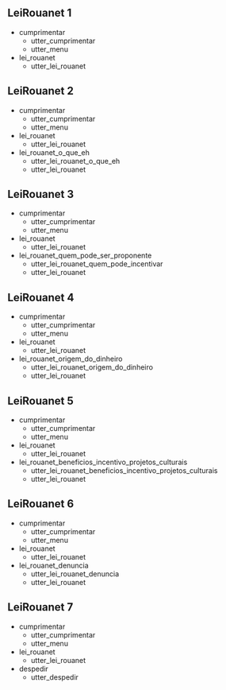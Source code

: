 ## LeiRouanet 1
* cumprimentar
    - utter_cumprimentar
    - utter_menu
* lei_rouanet
    - utter_lei_rouanet

## LeiRouanet 2
* cumprimentar
    - utter_cumprimentar
    - utter_menu
* lei_rouanet
    - utter_lei_rouanet
* lei_rouanet_o_que_eh
    - utter_lei_rouanet_o_que_eh
    - utter_lei_rouanet

## LeiRouanet 3
* cumprimentar
    - utter_cumprimentar
    - utter_menu
* lei_rouanet
    - utter_lei_rouanet
* lei_rouanet_quem_pode_ser_proponente
    - utter_lei_rouanet_quem_pode_incentivar
    - utter_lei_rouanet

## LeiRouanet 4
* cumprimentar
    - utter_cumprimentar
    - utter_menu
* lei_rouanet
    - utter_lei_rouanet
* lei_rouanet_origem_do_dinheiro
    - utter_lei_rouanet_origem_do_dinheiro
    - utter_lei_rouanet

## LeiRouanet 5
* cumprimentar
    - utter_cumprimentar
    - utter_menu
* lei_rouanet
    - utter_lei_rouanet
* lei_rouanet_beneficios_incentivo_projetos_culturais
    - utter_lei_rouanet_beneficios_incentivo_projetos_culturais
    - utter_lei_rouanet

## LeiRouanet 6
* cumprimentar
    - utter_cumprimentar
    - utter_menu
* lei_rouanet
    - utter_lei_rouanet
* lei_rouanet_denuncia
    - utter_lei_rouanet_denuncia
    - utter_lei_rouanet

## LeiRouanet 7
* cumprimentar
    - utter_cumprimentar
    - utter_menu
* lei_rouanet
    - utter_lei_rouanet
* despedir
    - utter_despedir

